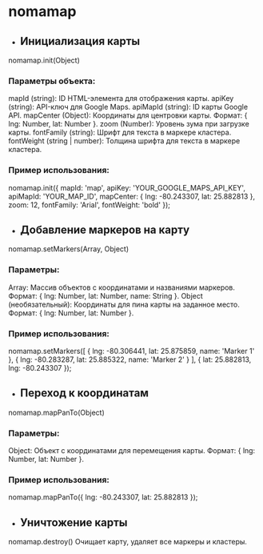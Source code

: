 # nomamap

+ ## Инициализация карты
nomamap.init(Object)
### Параметры объекта:
mapId (string): ID HTML-элемента для отображения карты.
apiKey (string): API-ключ для Google Maps.
apiMapId (string): ID карты Google API.
mapCenter (Object): Координаты для центровки карты. Формат: { lng: Number, lat: Number }.
zoom (Number): Уровень зума при загрузке карты.
fontFamily (string): Шрифт для текста в маркере кластера.
fontWeight (string | number): Толщина шрифта для текста в маркере кластера.
### Пример использования:
nomamap.init({
  mapId: 'map',
  apiKey: 'YOUR_GOOGLE_MAPS_API_KEY',
  apiMapId: 'YOUR_MAP_ID',
  mapCenter: { lng: -80.243307, lat: 25.882813 },
  zoom: 12,
  fontFamily: 'Arial',
  fontWeight: 'bold'
});



+ ## Добавление маркеров на карту
nomamap.setMarkers(Array, Object)
### Параметры:
Array: Массив объектов с координатами и названиями маркеров. Формат: { lng: Number, lat: Number, name: String }.
Object (необязательный): Координаты для пина карты на заданное место. Формат: { lng: Number, lat: Number }.
### Пример использования:
nomamap.setMarkers([
  { lng: -80.306441, lat: 25.875859, name: 'Marker 1' },
  { lng: -80.283287, lat: 25.885322, name: 'Marker 2' }
], {
  lat: 25.882813,
  lng: -80.243307
});



+ ## Переход к координатам
nomamap.mapPanTo(Object)
### Параметры:
Object: Объект с координатами для перемещения карты. Формат: { lng: Number, lat: Number }.
### Пример использования:
nomamap.mapPanTo({ lng: -80.243307, lat: 25.882813 });



+ ## Уничтожение карты
nomamap.destroy()
Очищает карту, удаляет все маркеры и кластеры.



